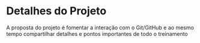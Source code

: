 # Detalhes do Projeto
A proposta do projeto é fomentar a interação com o Git/GitHub e ao mesmo tempo compartilhar detalhes e pontos importantes de todo o treinamento
